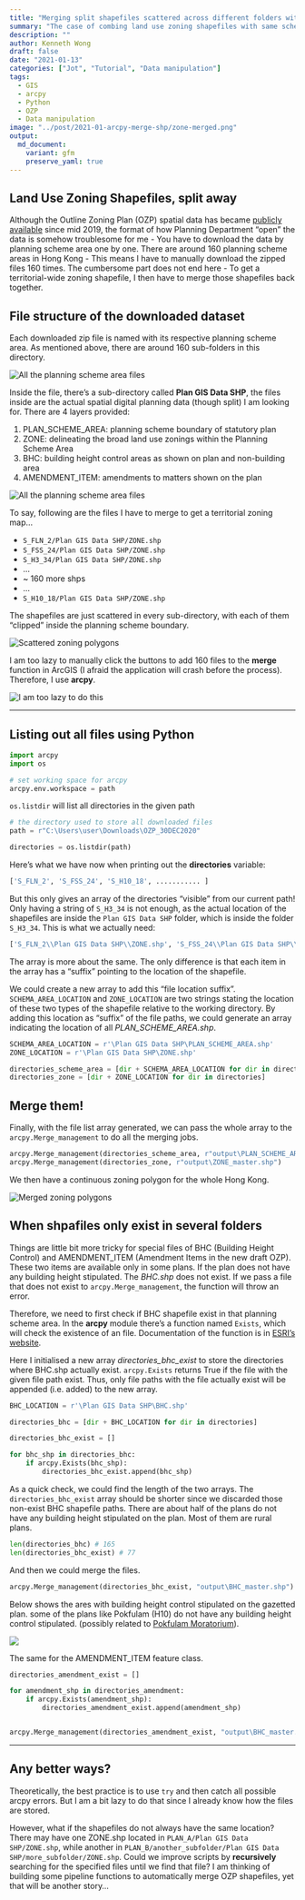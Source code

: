 ```yaml
---
title: "Merging split shapefiles scattered across different folders with arcpy"
summary: "The case of combing land use zoning shapefiles with same schema"
description: ""
author: Kenneth Wong
draft: false
date: "2021-01-13"
categories: ["Jot", "Tutorial", "Data manipulation"]
tags:
  - GIS
  - arcpy
  - Python
  - OZP
  - Data manipulation
image: "../post/2021-01-arcpy-merge-shp/zone-merged.png"
output:
  md_document:
    variant: gfm
    preserve_yaml: true
---
```


## Land Use Zoning Shapefiles, split away

Although the Outline Zoning Plan (OZP) spatial data has became [publicly
available](https://www.pland.gov.hk/pland_tc/info_serv/digital_planning_data/download.htm)
since mid 2019, the format of how Planning Department “open” the data is
somehow troublesome for me - You have to download the data by planning
scheme area one by one. There are around 160 planning scheme areas in
Hong Kong - This means I have to manually download the zipped files 160
times. The cumbersome part does not end here - To get a territorial-wide
zoning shapefile, I then have to merge those shapefiles back together.

## File structure of the downloaded dataset

Each downloaded zip file is named with its respective planning scheme
area. As mentioned above, there are around 160 sub-folders in this
directory.

![All the planning scheme area
files](/post/2021-01-arcpy-merge-shp/folder-structure.png)

Inside the file, there’s a sub-directory called **Plan GIS Data SHP**,
the files inside are the actual spatial digital planning data (though
split) I am looking for. There are 4 layers provided:

1.  PLAN\_SCHEME\_AREA: planning scheme boundary of statutory plan
2.  ZONE: delineating the broad land use zonings within the Planning
    Scheme Area
3.  BHC: building height control areas as shown on plan and non-building
    area
4.  AMENDMENT\_ITEM: amendments to matters shown on the plan

![All the planning scheme area
files](/post/2021-01-arcpy-merge-shp/shp-inside.png)

To say, following are the files I have to merge to get a territorial
zoning map…

  - `S_FLN_2/Plan GIS Data SHP/ZONE.shp`
  - `S_FSS_24/Plan GIS Data SHP/ZONE.shp`
  - `S_H3_34/Plan GIS Data SHP/ZONE.shp`
  - …
  - \~ 160 more shps
  - …
  - `S_H10_18/Plan GIS Data SHP/ZONE.shp`

The shapefiles are just scattered in every sub-directory, with each of
them “clipped” inside the planning scheme boundary.

![Scattered zoning
polygons](/post/2021-01-arcpy-merge-shp/zone-separated.png)

I am too lazy to manually click the buttons to add 160 files to the
**merge** function in ArcGIS (I afraid the application will crash before
the process). Therefore, I use **arcpy**.

![I am too lazy to do
this](/post/2021-01-arcpy-merge-shp/merge-manual.png)

-----

## Listing out all files using Python

``` python
import arcpy
import os
```

``` python
# set working space for arcpy
arcpy.env.workspace = path
```

`os.listdir` will list all directories in the given path

``` python
# the directory used to store all downloaded files
path = r"C:\Users\user\Downloads\OZP_30DEC2020"

directories = os.listdir(path)
```

Here’s what we have now when printing out the **directories** variable:

``` python
['S_FLN_2', 'S_FSS_24', 'S_H10_18', ........... ]
```

But this only gives an array of the directories “visible” from our
current path\! Only having a string of `S_H3_34` is not enough, as the
actual location of the shapefiles are inside the `Plan GIS Data SHP`
folder, which is inside the folder `S_H3_34`. This is what we actually
need:

``` python
['S_FLN_2\\Plan GIS Data SHP\\ZONE.shp', 'S_FSS_24\\Plan GIS Data SHP\\ZONE.shp', 'S_H10_18\\Plan GIS Data SHP\\ZONE.shp', ........... ]
```

The array is more about the same. The only difference is that each item
in the array has a “suffix” pointing to the location of the shapefile.

We could create a new array to add this “file location suffix”.
`SCHEMA_AREA_LOCATION` and `ZONE_LOCATION` are two strings stating the
location of these two types of the shapefile relative to the working
directory. By adding this location as “suffix” of the file paths, we
could generate an array indicating the location of all
*PLAN\_SCHEME\_AREA.shp*.

``` python
SCHEMA_AREA_LOCATION = r'\Plan GIS Data SHP\PLAN_SCHEME_AREA.shp'
ZONE_LOCATION = r'\Plan GIS Data SHP\ZONE.shp'

directories_scheme_area = [dir + SCHEMA_AREA_LOCATION for dir in directories]
directories_zone = [dir + ZONE_LOCATION for dir in directories]
```

## Merge them\!

Finally, with the file list array generated, we can pass the whole array
to the `arcpy.Merge_management` to do all the merging jobs.

``` python
arcpy.Merge_management(directories_scheme_area, r"output\PLAN_SCHEME_AREA_master.shp")
arcpy.Merge_management(directories_zone, r"output\ZONE_master.shp")
```

We then have a continuous zoning polygon for the whole Hong Kong.

![Merged zoning polygons](/post/2021-01-arcpy-merge-shp/zone-merged.png)

## When shpafiles only exist in several folders

Things are little bit more tricky for special files of BHC (Building
Height Control) and AMENDMENT\_ITEM (Amendment Items in the new draft
OZP). These two items are available only in some plans. If the plan does
not have any building height stipulated. The *BHC.shp* does not exist.
If we pass a file that does not exist to `arcpy.Merge_management`, the
function will throw an error.

Therefore, we need to first check if BHC shapefile exist in that
planning scheme area. In the **arcpy** module there’s a function named
`Exists`, which will check the existence of an file. Documentation of
the function is in [ESRI’s
website](https://pro.arcgis.com/en/pro-app/latest/arcpy/get-started/checking-for-existence.htm).

Here I initialised a new array *directories\_bhc\_exist* to store the
directories where BHC.shp actually exist. `arcpy.Exists` returns True if
the file with the given file path exist. Thus, only file paths with the
file actually exist will be appended (i.e. added) to the new array.

``` python
BHC_LOCATION = r'\Plan GIS Data SHP\BHC.shp'

directories_bhc = [dir + BHC_LOCATION for dir in directories]

directories_bhc_exist = []

for bhc_shp in directories_bhc:
    if arcpy.Exists(bhc_shp):
        directories_bhc_exist.append(bhc_shp)
```

As a quick check, we could find the length of the two arrays. The
`directories_bhc_exist` array should be shorter since we discarded those
non-exist BHC shapefile paths. There are about half of the plans do not
have any building height stipulated on the plan. Most of them are rural
plans.

``` python
len(directories_bhc) # 165
len(directories_bhc_exist) # 77
```

And then we could merge the files.

``` python
arcpy.Merge_management(directories_bhc_exist, "output\BHC_master.shp")
```

Below shows the ares with building height control stipulated on the
gazetted plan. some of the plans like Pokfulam (H10) do not have any
building height control stipulated. (possibly related to [Pokfulam
Moratorium](https://zh.wikipedia.org/wiki/%E8%96%84%E6%89%B6%E6%9E%97%E5%BB%B6%E6%9C%9F%E5%B1%A5%E8%A1%8C%E6%AC%8A)).

![](/post/2021-01-arcpy-merge-shp/bhc_merged.png)

The same for the AMENDMENT\_ITEM feature class.

``` python
directories_amendment_exist = []

for amendment_shp in directories_amendment:
    if arcpy.Exists(amendment_shp):
        directories_amendment_exist.append(amendment_shp)


arcpy.Merge_management(directories_amendment_exist, "output\BHC_master.shp")          
```

-----

## Any better ways?

Theoretically, the best practice is to use `try` and then catch all
possible arcpy errors. But I am a bit lazy to do that since I already
know how the files are stored.

However, what if the shapefiles do not always have the same location?
There may have one ZONE.shp located in `PLAN_A/Plan GIS Data
SHP/ZONE.shp`, while another in `PLAN_B/another_subfolder/Plan GIS Data
SHP/more_subfolder/ZONE.shp`. Could we improve scripts by
**recursively** searching for the specified files until we find that
file? I am thinking of building some pipeline functions to automatically
merge OZP shapefiles, yet that will be another story…
